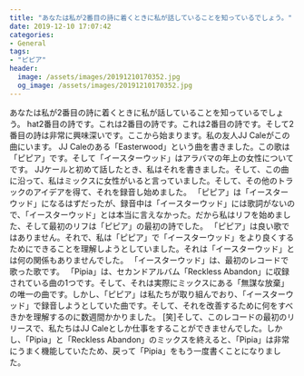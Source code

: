 ```yaml
---
title: "あなたは私が2番目の詩に着くときに私が話していることを知っているでしょう。"
date: 2019-12-10 17:07:42
categories:
- General
tags:
- "ピピア"
header:
  image: /assets/images/20191210170352.jpg
  og_image: /assets/images/20191210170352.jpg
---
```


あなたは私が2番目の詩に着くときに私が話していることを知っているでしょう。 hat2番目の詩です。これは2番目の詩です。これは2番目の詩です。そして2番目の詩は非常に興味深いです。ここから始まります。私の友人JJ Caleがこの曲にいます。 JJ Caleのある「Easterwood」という曲を書きました。この歌は「ピピア」です。そして「イースターウッド」はアラバマの年上の女性についてです。 JJケールと初めて話したとき、私はそれを書きました。そして、この曲に沿って、私はミックスに女性がいると言っていました。そして、その他のトラックのアイデアを得て、それを録音し始めました。 「ピピア」は「イースターウッド」になるはずだったが、録音中は「イースターウッド」には歌詞がないので、「イースターウッド」とは本当に言えなかった。だから私はリフを始めました、そして最初のリフは「ピピア」の最初の詩でした。 「ピピア」は良い歌ではありません。それで、私は「ピピア」で「イースターウッド」をより良くするためにできることを理解しようとしていました。それは「イースターウッド」とは何の関係もありませんでした。 「イースターウッド」は、最初のレコードで歌った歌です。 「Pipia」は、セカンドアルバム「Reckless Abandon」に収録されている曲の1つです。そして、それは実際にミックスにある「無謀な放棄」の唯一の曲です。しかし、「ピピア」は私たちが取り組んでおり、「イースターウッド」で録音しようとしていた曲です。そして、それを改善するために何をすべきかを理解するのに数週間かかりました。 [笑]そして、このレコードの最初のリリースで、私たちはJJ Caleとしか仕事をすることができませんでした。しかし、「Pipia」と「Reckless Abandon」のミックスを終えると、「Pipia」は非常にうまく機能していたため、戻って「Pipia」をもう一度書くことになりました。
